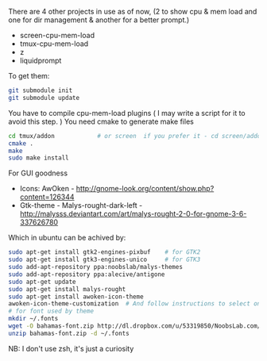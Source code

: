 There are 4 other projects in use as of now, (2 to show cpu & mem load and one for dir management & another for a better prompt.)
- screen-cpu-mem-load
- tmux-cpu-mem-load
- z 
- liquidprompt 

To get them:

```bash
git submodule init
git submodule update
```

You have to compile cpu-mem-load plugins ( I may write a script for it to avoid this step. )
You need cmake to generate make files

```bash
cd tmux/addon            # or screen  if you prefer it - cd screen/addon  
cmake .
make
sudo make install
```

For GUI goodness
- Icons: AwOken -  http://gnome-look.org/content/show.php?content=126344
- Gtk-theme - Malys-rought-dark-left - http://malysss.deviantart.com/art/malys-rought-2-0-for-gnome-3-6-337626780

Which in ubuntu can be achived by:

``` bash
sudo apt-get install gtk2-engines-pixbuf    # for GTK2
sudo apt-get install gtk3-engines-unico     # for GTK3
sudo add-apt-repository ppa:noobslab/malys-themes
sudo add-apt-repository ppa:alecive/antigone
sudo apt-get update
sudo apt-get install malys-rought
sudo apt-get install awoken-icon-theme
awoken-icon-theme-customization  # And follow instructions to select one out of many icon variations
# for font used by theme
mkdir ~/.fonts
wget -O bahamas-font.zip http://dl.dropbox.com/u/53319850/NoobsLab.com/bahamas-font.zip
unzip bahamas-font.zip -d ~/.fonts
```


NB: I don't use zsh, it's just a curiosity
